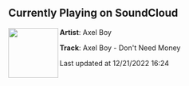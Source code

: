 ## Currently Playing on SoundCloud

[<img align="left" width="100" src="https://i1.sndcdn.com/artworks-Cuqk5M3d1H96HPo8-Kajq7w-t500x500.jpg">](https://soundcloud.com/axel-boy/axel-boy-dont-need-money-1)

**Artist**: Axel Boy 

**Track**: Axel Boy - Don't Need Money

Last updated at 12/21/2022 16:24

